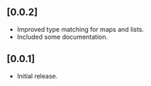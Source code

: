 ## [0.0.2]
- Improved type matching for maps and lists.
- Included some documentation.

## [0.0.1] 

- Initial release.